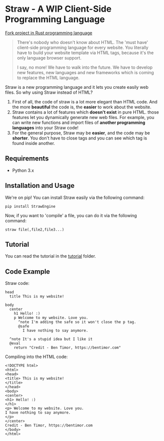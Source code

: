 ﻿# Straw - A WIP Client-Side Programming Language

[Fork project in Rust programming language](https://github.com/BenTimor/IronStraw)

> There's nobody who doesn't know about HTML. The 'must have' client-side programming language for every website. You literally have to build your website template via HTML tags, because it's the only language browser support.
> 
> I say, no more! We have to walk into the future. We have to develop new features, new languages and new frameworks which is coming to replace the HTML language.

Straw is a new programming language and it lets you create easily web files. So why using Straw instead of HTML?

 1. First of all, the code of straw is a lot more elegant than HTML code. And the more **beautiful** the code is, the **easier** to work about the website.
 2. Straw contains a lot of features which **doesn't exist** in pure HTML. those features let you dynamically generate new web files. For example, you can write new functions and import files of **another programming languages** into your Straw code!
 3. For the general purpose, Straw may be **easier**, and the code may be **shorter**. You don't have to close tags and you can see which tag is found inside another.
 
## Requirements
 - Python 3.x

## Installation and Usage
We're on pip!
You can install Straw easily via the following command:

    pip install StrawEngine
Now, if you want to 'compile' a file, you can do it via the following command:

    straw file(,file2,file3...)

## Tutorial
You can read the tutorial in the [tutorial](https://github.com/BenTimor/Straw/tree/master/tutorial) folder.

## Code Example
Straw code:

    head
      title This is my website!
    
    body
      center
        h1 Hello! :)
        p Welcome to my website. Love you.
          ^note I'm adding the safe so it won't close the p tag.
          @safe
            I have nothing to say anymore.
    
      ^note It's a stupid idea but I like it
      @eval
        return "Credit - Ben Timor, https://bentimor.com"

Compiling into the HTML code:

    <!DOCTYPE html>
    <html> 
    <head> 
    <title> This is my website!
    </title>
    </head>
    <body> 
    <center> 
    <h1> Hello! :)
    </h1>
    <p> Welcome to my website. Love you.
    I have nothing to say anymore.
    </p>
    </center>
    Credit - Ben Timor, https://bentimor.com
    </body>
    </html>

